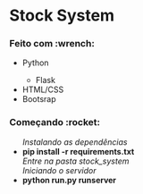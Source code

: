 <h1>Stock System</h1>

<h3>Feito com :wrench: </h3>
<ul>
  <li>Python</li>
  <ul>
    <li>Flask</li>
  </ul>
  <li>HTML/CSS</li>
  <li>Bootsrap</li>
</ul>

<h3>Começando :rocket: </h3>

<ul>
  <i>Instalando as dependências</i>
  <li> <strong> pip install -r requirements.txt </strong></li>
  <i>Entre na pasta stock_system</i>
  <br>
  <i>Iniciando o servidor</i>
  <li><strong> python run.py runserver </strong></li>
